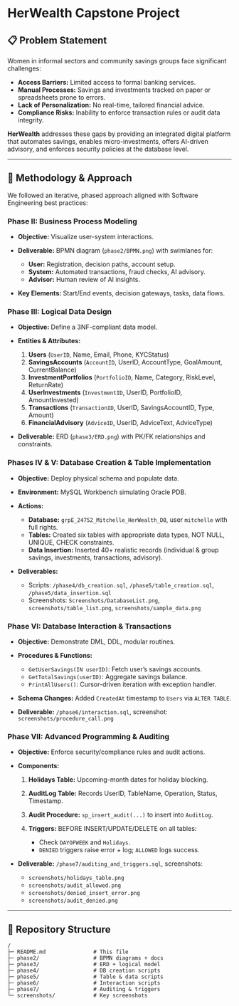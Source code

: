 # HerWealth Capstone Project

## 📋 Problem Statement

Women in informal sectors and community savings groups face significant challenges:

* **Access Barriers:** Limited access to formal banking services.
* **Manual Processes:** Savings and investments tracked on paper or spreadsheets prone to errors.
* **Lack of Personalization:** No real-time, tailored financial advice.
* **Compliance Risks:** Inability to enforce transaction rules or audit data integrity.

**HerWealth** addresses these gaps by providing an integrated digital platform that automates savings, enables micro-investments, offers AI-driven advisory, and enforces security policies at the database level.

---

## 🚀 Methodology & Approach

We followed an iterative, phased approach aligned with Software Engineering best practices:

### **Phase II: Business Process Modeling**

* **Objective:** Visualize user-system interactions.
* **Deliverable:** BPMN diagram (`phase2/BPMN.png`) with swimlanes for:

  * **User:** Registration, decision paths, account setup.
  * **System:** Automated transactions, fraud checks, AI advisory.
  * **Advisor:** Human review of AI insights.
* **Key Elements:** Start/End events, decision gateways, tasks, data flows.

### **Phase III: Logical Data Design**

* **Objective:** Define a 3NF-compliant data model.
* **Entities & Attributes:**

  1. **Users** (`UserID`, Name, Email, Phone, KYCStatus)
  2. **SavingsAccounts** (`AccountID`, UserID, AccountType, GoalAmount, CurrentBalance)
  3. **InvestmentPortfolios** (`PortfolioID`, Name, Category, RiskLevel, ReturnRate)
  4. **UserInvestments** (`InvestmentID`, UserID, PortfolioID, AmountInvested)
  5. **Transactions** (`TransactionID`, UserID, SavingsAccountID, Type, Amount)
  6. **FinancialAdvisory** (`AdviceID`, UserID, AdviceText, AdviceType)
* **Deliverable:** ERD (`phase3/ERD.png`) with PK/FK relationships and constraints.

### **Phases IV & V: Database Creation & Table Implementation**

* **Objective:** Deploy physical schema and populate data.
* **Environment:** MySQL Workbench simulating Oracle PDB.
* **Actions:**

  * **Database:** `grpE_24752_Mitchelle_HerWealth_DB`, user `mitchelle` with full rights.
  * **Tables:** Created six tables with appropriate data types, NOT NULL, UNIQUE, CHECK constraints.
  * **Data Insertion:** Inserted 40+ realistic records (individual & group savings, investments, transactions, advisory).
* **Deliverables:**

  * Scripts: `/phase4/db_creation.sql`, `/phase5/table_creation.sql`, `/phase5/data_insertion.sql`
  * Screenshots: `Screenshots/DatabaseList.png`, `screenshots/table_list.png`, `screenshots/sample_data.png`

### **Phase VI: Database Interaction & Transactions**

* **Objective:** Demonstrate DML, DDL, modular routines.
* **Procedures & Functions:**

  * `GetUserSavings(IN userID)`: Fetch user’s savings accounts.
  * `GetTotalSavings(userID)`: Aggregate savings balance.
  * `PrintAllUsers()`: Cursor-driven iteration with exception handler.
* **Schema Changes:** Added `CreatedAt` timestamp to `Users` via `ALTER TABLE`.
* **Deliverable:** `/phase6/interaction.sql`, screenshot: `screenshots/procedure_call.png`

### **Phase VII: Advanced Programming & Auditing**

* **Objective:** Enforce security/compliance rules and audit actions.
* **Components:**

  1. **Holidays Table:** Upcoming-month dates for holiday blocking.
  2. **AuditLog Table:** Records UserID, TableName, Operation, Status, Timestamp.
  3. **Audit Procedure:** `sp_insert_audit(...)` to insert into `AuditLog`.
  4. **Triggers:** BEFORE INSERT/UPDATE/DELETE on all tables:

     * Check `DAYOFWEEK` and `Holidays`.
     * `DENIED` triggers raise error + log; `ALLOWED` logs success.
* **Deliverable:** `/phase7/auditing_and_triggers.sql`, screenshots:

  * `screenshots/holidays_table.png`
  * `screenshots/audit_allowed.png`
  * `screenshots/denied_insert_error.png`
  * `screenshots/audit_denied.png`

---

## 📂 Repository Structure

```
/
├─ README.md               # This file
├─ phase2/                 # BPMN diagrams + docs
├─ phase3/                 # ERD + logical model
├─ phase4/                 # DB creation scripts
├─ phase5/                 # Table & data scripts
├─ phase6/                 # Interaction scripts
├─ phase7/                 # Auditing & triggers
└─ screenshots/            # Key screenshots
```
